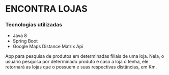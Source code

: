 # ENCONTRA LOJAS

### Tecnologias utilizadas ###

* Java 8
* Spring Boot
* Google Maps Distance Matrix Api

App para pesquisa de produtos em determinadas filiais de uma loja. Nela, o usuário pesquisa por determinado produto e caso a loja o tenha, ele retornará as lojas que o possuem e suas respectivas distâncias, em Km.
